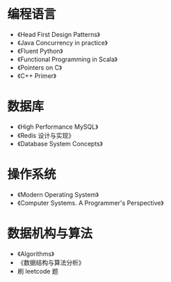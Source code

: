 # 编程语言

- 《Head First Design Patterns》
- 《Java Concurrency in practice》
- 《Fluent Python》
- 《Functional Programming in Scala》
- 《Pointers on C》
- 《C++ Primer》

# 数据库

- 《High Performance MySQL》
- 《Redis 设计与实现》
- 《Database System Concepts》

# 操作系统

- 《Modern Operating System》
- 《Computer Systems. A Programmer's Perspective》

# 数据机构与算法

- 《Algorithms》
- 《数据结构与算法分析》
- 刷 leetcode 题
